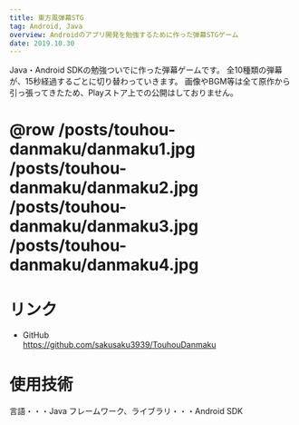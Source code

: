 ```yaml
---
title: 東方風弾幕STG
tag: Android, Java
overview: Androidのアプリ開発を勉強するために作った弾幕STGゲーム
date: 2019.10.30
---
```


Java・Android SDKの勉強ついでに作った弾幕ゲームです。 全10種類の弾幕が、15秒経過するごとに切り替わっていきます。
画像やBGM等は全て原作から引っ張ってきたため、Playストア上での公開はしておりません。
# @row /posts/touhou-danmaku/danmaku1.jpg /posts/touhou-danmaku/danmaku2.jpg /posts/touhou-danmaku/danmaku3.jpg /posts/touhou-danmaku/danmaku4.jpg


# リンク
- GitHub  
  https://github.com/sakusaku3939/TouhouDanmaku

# 使用技術
言語・・・Java
フレームワーク、ライブラリ・・・Android SDK
